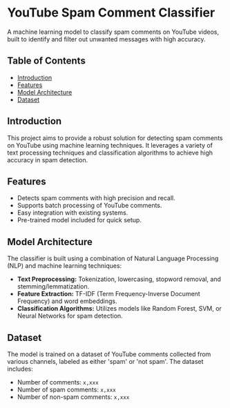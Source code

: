 # YouTube Spam Comment Classifier

A machine learning model to classify spam comments on YouTube videos, built to identify and filter out unwanted messages with high accuracy.

## Table of Contents
- [Introduction](#introduction)
- [Features](#features)
- [Model Architecture](#model-architecture)
- [Dataset](#dataset)

## Introduction
This project aims to provide a robust solution for detecting spam comments on YouTube using machine learning techniques. It leverages a variety of text processing techniques and classification algorithms to achieve high accuracy in spam detection.

## Features
- Detects spam comments with high precision and recall.
- Supports batch processing of YouTube comments.
- Easy integration with existing systems.
- Pre-trained model included for quick setup.

## Model Architecture
The classifier is built using a combination of Natural Language Processing (NLP) and machine learning techniques:
- **Text Preprocessing:** Tokenization, lowercasing, stopword removal, and stemming/lemmatization.
- **Feature Extraction:** TF-IDF (Term Frequency-Inverse Document Frequency) and word embeddings.
- **Classification Algorithms:** Utilizes models like Random Forest, SVM, or Neural Networks for spam detection.

## Dataset
The model is trained on a dataset of YouTube comments collected from various channels, labeled as either 'spam' or 'not spam'. The dataset includes:
- Number of comments: `x,xxx`
- Number of spam comments: `x,xxx`
- Number of non-spam comments: `x,xxx`
  
